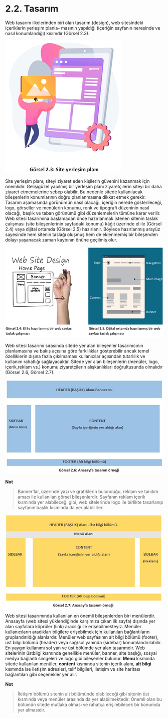 # 2.2. Tasarım
Web tasarım ilkelerinden biri olan tasarım (design), web sitesindeki içeriklerin yerleşim planla-
masının yapıldığı (içeriğin sayfanın neresinde ve nasıl konumlandığı) kısımdır (Görsel 2.3).

![Site yerleşim planı](./web-tasarim-ilkeleri/gorsel-2.3-site-yerlesim-plani.png)

Site yerleşim planı, siteyi ziyaret eden kişilerin güvenini kazanmak için önemlidir. Gelişigüzel yapılmış bir yerleşim planı ziyaretçilerin siteyi bir daha ziyaret etmemelerine sebep olabilir. Bu nedenle sitede kullanılacak bileşenlerin konumlarının doğru planlanmasına dikkat etmek gerekir. Tasarım aşamasında görünümün nasıl olacağı, içeriğin nerede gösterileceği, logo, görseller ve menülerin konumu, renk ve tipografi düzeninin nasıl olacağı, başlık ve taban görünümü gibi düzenlemelerin tümüne karar verilir. Web sitesi tasarımına başlamadan önce hazırlanmak istenen sitenin taslak çalışması (site bileşenlerinin sayfadaki konumu) kâğıt üzerinde el ile (Görsel 2.4) veya dijital ortamda (Görsel 2.5) hazırlanır. Böylece hazırlanmış arayüz sayesinde hem sitenin taslağı oluşmuş hem de eklenmemiş bir bileşenden dolayı yaşanacak zaman kaybının önüne geçilmiş olur.

![](./web-tasarim-ilkeleri/gorsel-2.4-el-ile-hazirlanmis-bir-web-sayfasi-taslak-calismasi.png-gorsel-2.5.-dijital-ortamda-hazirlanmis-bir-web-sayfasi-taslak-calismasi.png)

Web sitesi tasarımı sırasında sitede yer alan bileşenler tasarımcının planlamasına ve bakış açısına göre farklılıklar gösterebilir ancak temel özelliklerin dışına fazla çıkılmaması kullanıcılar açısından tutarlılık ve kullanım rahatlığı sağlayacaktır. Sitede yer alan bileşenlerin (menüler, logo, içerik,reklam vs.) konumu ziyaretçilerin alışkanlıkları doğrultusunda olmalıdır (Görsel 2.6, Görsel 2.7).

![Anasayfa tasarım örneği](./web-tasarim-ilkeleri/gorsel-2.6-anasayfa-tasarim-ornegi.png)

**Not**

>Banner’lar, üzerinde yazı ve grafiklerin bulunduğu, reklam ve tanıtım amacı ile kullanılan görsel bileşenlerdir. Sayfanın reklam içerik kısmında yer alabileceği gibi, web sitelerinde logo ile birlikte tasarlanıp sayfanın başlık kısmında da yer alabilirler.

![Anasayfa tasarım örneği](./web-tasarim-ilkeleri/gorsel-2.7-anasayfa-tasarim-ornegi.png)


Web sitesi tasarımında kullanılan en önemli bileşenlerden biri menülerdir. Anasayfa (web sitesi yüklendiğinde karşımıza çıkan ilk sayfa) dışında yer alan sayfalara köprüler (link) aracılığı ile erişebilmekteyiz. Menüler kullanıcıların aradıkları bilgilere erişebilmek için kullanılan bağlantıların gruplandırıldığı alanlardır. Menüler web sayfasının alt bilgi bölümü (footer), üst bilgi bölümü (header) veya sağ/sol yanında (sidebar) konumlandırılabilir. En yaygın kullanımı sol yan ve üst bölümde yer alan tasarımdır. Web sitelerinin üstbilgi kısmında genellikle menüler, banner, site başlığı, sosyal medya bağlantı simgeleri ve logo gibi bileşenler bulunur. **Menü** kısmında sitede kullanılan menüler, **content** kısmında sitenin içerik alanı, **alt bilgi** kısmında ise iletişim adresleri, telif bilgileri, iletişim ve site haritası bağlantıları gibi seçenekler yer alır.

**Not**

>İletişim bölümü sitenin alt bölümünde olabileceği gibi sitenin üst kısmında veya menüler arasında da yer alabilmektedir. Önemli olan bu bölümün sitede mutlaka olması ve rahatça erişilebilecek bir konumda yer almasıdır.

